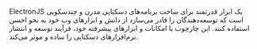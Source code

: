 
ElectronJS یک ابزار قدرتمند برای ساخت برنامه‌های دسکتاپی مدرن و چندسکویی است که توسعه‌دهندگان را قادر می‌سازد از دانش و ابزارهای وب خود به نحو احسن استفاده کنند. این چارچوب با امکانات و ابزارهای پیشرفته خود، فرآیند توسعه و انتشار نرم‌افزارهای دسکتاپی را ساده و موثر می‌کند.
